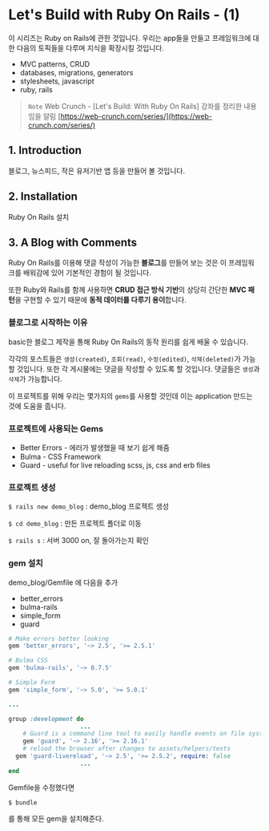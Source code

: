 # Let's Build with Ruby On Rails - (1)
이 시리즈는 Ruby on Rails에 관한 것입니다. 우리는 app들을 만들고 프레임워크에 대한 다음의 토픽들을 다루며 지식을 확장시킬 것입니다. 
- MVC patterns, CRUD 
- databases, migrations, generators 
- stylesheets, javascript
- ruby, rails

> `Note`
> Web Crunch - [Let's Build: With Ruby On Rails] 강좌를 정리한 내용임을 알림
> [https://web-crunch.com/series/](https://web-crunch.com/series/)


## 1. Introduction
 블로그, 뉴스피드, 작은 유저기반 앱 등을 만들어 볼 것입니다.
 
## 2. Installation
Ruby On Rails 설치

## 3. A Blog with Comments
Ruby On Rails를 이용해 댓글 작성이 가능한 **블로그**를 만들어 보는 것은 이 프레임워크를 배워감에 있어 기본적인 경험이 될 것입니다.

또한 Ruby와 Rails를 함께 사용하면 **CRUD 접근 방식 기반**의 상당히 간단한 **MVC 패턴**을 구현할 수 있기 때문에 **동적 데이터를 다루기 용이**합니다.

### 블로그로 시작하는 이유
basic한 블로그 제작을 통해 Ruby On Rails의 동작 원리를 쉽게 배울 수 있습니다. 

각각의 포스트들은 `생성(created)`, `조회(read)`, `수정(edited)`, `삭제(deleted)`가 가능할 것입니다. 또한 각 게시물에는 댓글을 작성할 수 있도록 할 것입니다. 댓글들은 `생성`과 `삭제`가 가능합니다.

이 프로젝트를 위해 우리는 몇가지의 `gems`를 사용할 것인데 이는 application 만드는 것에 도움을 줍니다.

### 프로젝트에 사용되는 Gems
- Better Errors - 에러가 발생했을 때 보기 쉽게 해줌
- Bulma - CSS Framework
- Guard -  useful for live reloading scss, js, css and erb files

### 프로젝트 생성

`$ rails new demo_blog` : demo_blog 프로젝트 생성

`$ cd demo_blog` : 만든 프로젝트 폴더로 이동

`$ rails s` : 서버 3000 on, 잘 돌아가는지 확인

### gem 설치
demo_blog/Gemfile 에 다음을 추가
- better_errors
- bulma-rails
- simple_form
- guard
```ruby
# Make errors better looking
gem 'better_errors', '~> 2.5', '>= 2.5.1'

# Bulma CSS
gem 'bulma-rails', '~> 0.7.5'

# Simple Form
gem 'simple_form', '~> 5.0', '>= 5.0.1'

...

group :development do
					...
	# Guard is a command line tool to easily handle events on file system modifications.
	gem 'guard', '~> 2.16', '>= 2.16.1'
	# reload the browser after changes to assets/helpers/tests
  gem 'guard-livereload', '~> 2.5', '>= 2.5.2', require: false
					...
end
```
Gemfile을 수정했다면

`$ bundle`

를 통해 모든 gem을 설치해준다.
<!--stackedit_data:
eyJoaXN0b3J5IjpbLTc1NzM0NjM3LC0xMDY1MTIyNDU0LDE0Nz
EzMzkwMDIsMTgyMDc5ODQ3LC0xNTYzNTg0NzE1LDEyNjY1NzA4
NzUsLTg5MzczMTE5LC0zMTc4NTg1MTEsOTAxMjc3MTU2XX0=
-->